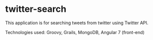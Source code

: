 # twitter-search

This application is for searching tweets from twitter using Twitter API.

Technologies used: Groovy, Grails, MongoDB, Angular 7 (front-end)
